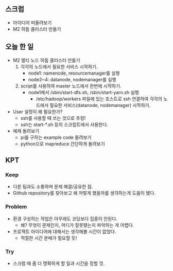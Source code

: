 ## 스크럼

- 아이디어 떠올려보기
- M2 하둡 클러스터 만들기

## 오늘 한 일

- M2 멀티 노드 하둡 클러스터 만들기
  1. 각각의 노드에서 필요한 서비스 시작하기.
     - node1: namenode, resourcemanager를 실행
     - node2~4: datanode, nodemanager를 실행
  2. script를 사용하여 master 노드에서 한번에 시작하기.
     - node1에서 /sbin/start-dfs.sh, /sbin/start-yarn.sh 실행
       - /etc/hadoop/workers 파일에 있는 호스트로 ssh 연결하여 각각의 노드에서 필요한 서비스(datanode, nodemanager) 시작하기.
- User 설정이 왜 필요한가?
  - ssh를 사용할 때 쓰는 것으로 추정!
  - ssh는 start-*.sh 등의 스크립트에서 사용한다.
- 예제 돌려보기
  - pi를 구하는 example code 돌려보기
  - python으로 mapreduce 간단하게 돌려보기

## KPT

### Keep

- 다른 팀과도 소통하며 문제 해결/공유한 점.
- Github repository를 찾아보고 왜 저렇게 했을까를 생각하는게 도움이 됐다.

### Problem

- 환경 구성하는 작업은 아무래도 코딩보다 집중이 안된다.
  - 왜? 무엇이 문제인지, 어디가 잘못됐는지 파악하는 게 어렵다.
- 프로젝트 아이디어에 대해서는 생각해볼 시간이 없었다.
  - 적절한 시간 분배가 필요할 듯!

### Try

- 스크럼 때 좀 더 명확하게 할 일과 시간을 정할 것.
